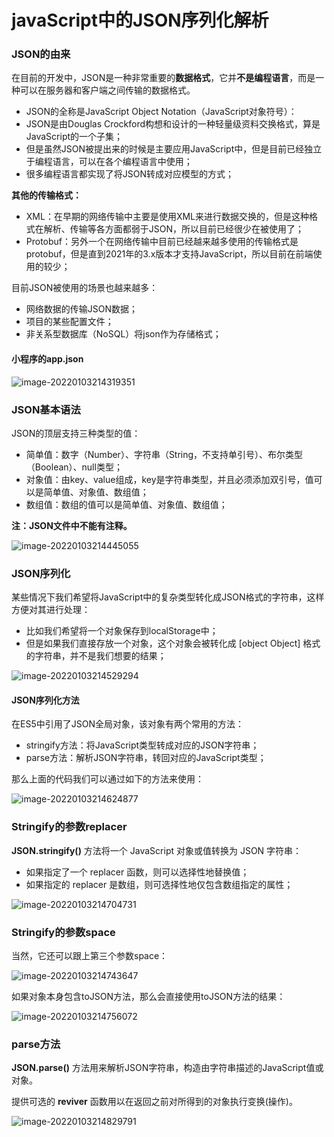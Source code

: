# javaScript中的JSON序列化解析

### JSON的由来

在目前的开发中，JSON是一种非常重要的**数据格式**，它并**不是编程语言**，而是一种可以在服务器和客户端之间传输的数据格式。

- JSON的全称是JavaScript Object Notation（JavaScript对象符号）：
- JSON是由Douglas Crockford构想和设计的一种轻量级资料交换格式，算是JavaScript的一个子集；
- 但是虽然JSON被提出来的时候是主要应用JavaScript中，但是目前已经独立于编程语言，可以在各个编程语言中使用；
- 很多编程语言都实现了将JSON转成对应模型的方式；

**其他的传输格式：**

- XML：在早期的网络传输中主要是使用XML来进行数据交换的，但是这种格式在解析、传输等各方面都弱于JSON，所以目前已经很少在被使用了；
- Protobuf：另外一个在网络传输中目前已经越来越多使用的传输格式是protobuf，但是直到2021年的3.x版本才支持JavaScript，所以目前在前端使用的较少；

目前JSON被使用的场景也越来越多：

- 网络数据的传输JSON数据；
- 项目的某些配置文件；
- 非关系型数据库（NoSQL）将json作为存储格式；



#### 小程序的app.json

![image-20220103214319351](D:\截图\包管理工具\image-20220103214319351.png)



### JSON基本语法

JSON的顶层支持三种类型的值：

- 简单值：数字（Number）、字符串（String，不支持单引号）、布尔类型（Boolean）、null类型；
- 对象值：由key、value组成，key是字符串类型，并且必须添加双引号，值可以是简单值、对象值、数组值；
- 数组值：数组的值可以是简单值、对象值、数组值；

**注：JSON文件中不能有注释。**

![image-20220103214445055](D:\截图\包管理工具\image-20220103214445055.png)

### JSON序列化

某些情况下我们希望将JavaScript中的复杂类型转化成JSON格式的字符串，这样方便对其进行处理：

- 比如我们希望将一个对象保存到localStorage中；
- 但是如果我们直接存放一个对象，这个对象会被转化成 [object Object] 格式的字符串，并不是我们想要的结果；

![image-20220103214529294](D:\截图\包管理工具\image-20220103214529294.png)



#### JSON序列化方法

在ES5中引用了JSON全局对象，该对象有两个常用的方法：

- stringify方法：将JavaScript类型转成对应的JSON字符串；
- parse方法：解析JSON字符串，转回对应的JavaScript类型；

那么上面的代码我们可以通过如下的方法来使用：

![image-20220103214624877](D:\截图\包管理工具\image-20220103214624877.png)



### Stringify的参数replacer

**JSON.stringify()** 方法将一个 JavaScript 对象或值转换为 JSON 字符串：

- 如果指定了一个 replacer 函数，则可以选择性地替换值；
- 如果指定的 replacer 是数组，则可选择性地仅包含数组指定的属性；

![image-20220103214704731](D:\截图\包管理工具\image-20220103214704731.png)



### Stringify的参数space

当然，它还可以跟上第三个参数space： 

![image-20220103214743647](D:\截图\包管理工具\image-20220103214743647.png)

如果对象本身包含toJSON方法，那么会直接使用toJSON方法的结果：

![image-20220103214756072](D:\截图\包管理工具\image-20220103214756072.png)



### parse方法

**JSON.parse()** 方法用来解析JSON字符串，构造由字符串描述的JavaScript值或对象。

提供可选的 **reviver** 函数用以在返回之前对所得到的对象执行变换(操作)。

![image-20220103214829791](D:\截图\包管理工具\image-20220103214829791.png)